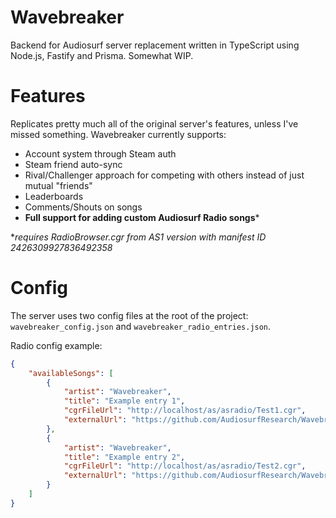 # Wavebreaker
Backend for Audiosurf server replacement written in TypeScript using Node.js, Fastify and Prisma. Somewhat WIP.

# Features
Replicates pretty much all of the original server's features, unless I've missed something. Wavebreaker currently supports:
- Account system through Steam auth
- Steam friend auto-sync
- Rival/Challenger approach for competing with others instead of just mutual "friends"
- Leaderboards
- Comments/Shouts on songs
- **Full support for adding custom Audiosurf Radio songs***

**requires RadioBrowser.cgr from AS1 version with manifest ID 2426309927836492358*

# Config
The server uses two config files at the root of the project: ``wavebreaker_config.json`` and ``wavebreaker_radio_entries.json``.

Radio config example:
```json
{
    "availableSongs": [
        {
            "artist": "Wavebreaker",
            "title": "Example entry 1",
            "cgrFileUrl": "http://localhost/as/asradio/Test1.cgr",
            "externalUrl": "https://github.com/AudiosurfResearch/Wavebreaker"
        },
        {
            "artist": "Wavebreaker",
            "title": "Example entry 2",
            "cgrFileUrl": "http://localhost/as/asradio/Test2.cgr",
            "externalUrl": "https://github.com/AudiosurfResearch/Wavebreaker"
        }
    ]
}
```
